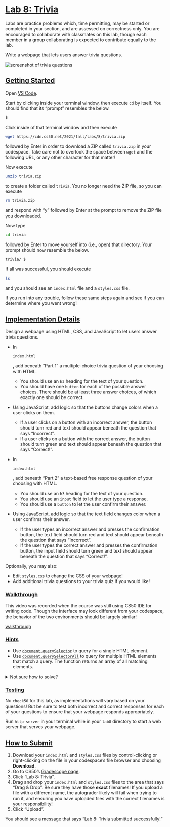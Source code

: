 # [Lab 8: Trivia](https://cs50.harvard.edu/college/2022/spring/labs/8/#lab-8-trivia)

Labs are practice problems which, time permitting, may be started or  completed in your section, and are assessed on correctness only. You are encouraged to collaborate with classmates on this lab, though each  member in a group collaborating is expected to contribute equally to the lab.

Write a webpage that lets users answer trivia questions.

![screenshot of trivia questions](https://cs50.harvard.edu/college/2022/spring/labs/8/questions.png)



## [Getting Started](https://cs50.harvard.edu/college/2022/spring/labs/8/#getting-started)

Open [VS Code](https://code.cs50.io/).

Start by clicking inside your terminal window, then execute `cd` by itself. You should find that its “prompt” resembles the below.

```bash
$
```

Click inside of that terminal window and then execute

```bash
wget https://cdn.cs50.net/2021/fall/labs/8/trivia.zip
```

followed by Enter in order to download a ZIP called `trivia.zip` in your codespace. Take care not to overlook the space between `wget` and the following URL, or any other character for that matter!

Now execute

```bash
unzip trivia.zip
```

to create a folder called `trivia`. You no longer need the ZIP file, so you can execute

```bash
rm trivia.zip
```

and respond with “y” followed by Enter at the prompt to remove the ZIP file you downloaded.

Now type

```bash
cd trivia
```

followed by Enter to move yourself into (i.e., open) that directory. Your prompt should now resemble the below.

```bash
trivia/ $
```

If all was successful, you should execute

```bash
ls
```

and you should see an `index.html` file and a `styles.css` file.

If you run into any trouble, follow these same steps again and see if you can determine where you went wrong!

## [Implementation Details](https://cs50.harvard.edu/college/2022/spring/labs/8/#implementation-details)

Design a webpage using HTML, CSS, and JavaScript to let users answer trivia questions.

- In 

  ```bash
  index.html
  ```

  , add beneath “Part 1” a multiple-choice trivia question of your choosing with HTML.    

  - You should use an `h3` heading for the text of your question.
  - You should have one `button` for each of the possible answer choices. There should be at least three answer choices, of which exactly one should be correct.

- Using JavaScript, add logic so that the buttons change colors when a user clicks on them.    

  - If a user clicks on a button with an incorrect answer, the button should  turn red and text should appear beneath the question that says  “Incorrect”.
  - If a user clicks on a button with the correct answer, the button should  turn green and text should appear beneath the question that says  “Correct!”.

- In 

  ```bash
  index.html
  ```

  , add beneath “Part 2” a text-based free response question of your choosing with HTML.    

  - You should use an `h3` heading for the text of your question.
  - You should use an `input` field to let the user type a response.
  - You should use a `button` to let the user confirm their answer.

- Using JavaScript, add logic so that the text field changes color when a user confirms their answer.    

  - If the user types an incorrect answer and presses the confirmation button, the text field should turn red and text should appear beneath the  question that says “Incorrect”.
  - If the user types the correct answer and presses the confirmation button,  the input field should turn green and text should appear beneath the  question that says “Correct!”.

Optionally, you may also:

- Edit `styles.css` to change the CSS of your webpage!
- Add additional trivia questions to your trivia quiz if you would like!

### [Walkthrough](https://cs50.harvard.edu/college/2022/spring/labs/8/#walkthrough)

This video was recorded when the course was still using CS50 IDE for writing code. Though the interface may look different from your codespace, the  behavior of the two environments should be largely similar!

[walkthrough](https://video.cs50.io/WGd0Jx7rxUo)

### [Hints](https://cs50.harvard.edu/college/2022/spring/labs/8/#hints)

- Use [`document.querySelector`](https://developer.mozilla.org/en-US/docs/Web/API/Document/querySelector) to query for a single HTML element.
- Use [`document.querySelectorAll`](https://developer.mozilla.org/en-US/docs/Web/API/Document/querySelectorAll) to query for multiple HTML elements that match a query. The function returns an array of all matching elements.

<details><summary>Not sure how to solve?</summary>

[watch](https://video.cs50.io/FLlI7rSSV_M)

</details>



### [Testing](https://cs50.harvard.edu/college/2022/spring/labs/8/#testing)

No `check50`  for this lab, as implementations will vary based on your questions! But  be sure to test both incorrect and correct responses for each of your  questions to ensure that your webpage responds appropriately.

Run `http-server` in your terminal while in your `lab8` directory to start a web server that serves your webpage.

## [How to Submit](https://cs50.harvard.edu/college/2022/spring/labs/8/#how-to-submit)

1. Download your `index.html` and `styles.css` files by control-clicking or right-clicking on the file in your codespace’s file browser and choosing **Download**.
2. Go to CS50’s [Gradescope page](https://www.gradescope.com/courses/336119).
3. Click “Lab 8: Trivia”.
4. Drag and drop your `index.html` and `styles.css` files to the area that says “Drag & Drop”. Be sure they have those **exact** filenames! If you upload a file with a different name, the autograder  likely will fail when trying to run it, and ensuring you have uploaded  files with the correct filenames is your responsibility!
5. Click “Upload”.

You should see a message that says “Lab 8: Trivia submitted successfully!”